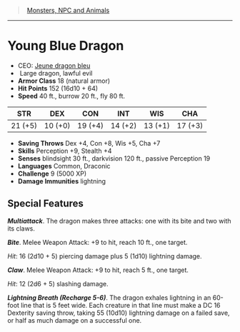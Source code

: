 ﻿---
!MonsterItem
Family: MonsterVO
Type: dragon
Size: Large
Alignment: lawful evil
ArmorClass: 18 (natural armor)
HitPoints: 152 (16d10 + 64)
Speed: 40 ft., burrow 20 ft., fly 80 ft.
Strength: 21 (+5)
Dexterity: 10 (+0)
Constitution: 19 (+4)
Intelligence: 14 (+2)
Wisdom: 13 (+1)
Charisma: 17 (+3)
SavingThrows: Dex +4, Con +8, Wis +5, Cha +7
Skills: Perception +9, Stealth +4
DamageImmunities: lightning
Senses: blindsight 30 ft., darkvision 120 ft., passive Perception 19
Languages: Common, Draconic
Challenge: 9 (5000 XP)
Id: monsters_vo.md#young-blue-dragon
ParentLink: monsters_vo.md#monsters-npc-and-animals
Name: Young Blue Dragon
ParentName: Monsters, NPC and Animals
NameLevel: 1
AltName: '[Jeune dragon bleu](hd_monsters_jeune_dragon_bleu.md)'
Attributes:
  Name: Young Blue Dragon
  Markdown: >+
    # <!--Name-->Young Blue Dragon<!--/Name-->


    - CEO: <!--AltName-->[Jeune dragon bleu](hd_monsters_jeune_dragon_bleu.md)<!--/AltName-->

    -  <!--Size-->Large<!--/Size--> <!--Type-->dragon<!--/Type-->, <!--Alignment-->lawful evil<!--/Alignment-->

    - **Armor Class** <!--ArmorClass-->18 (natural armor)<!--/ArmorClass-->

    - **Hit Points** <!--HitPoints-->152 (16d10 + 64)<!--/HitPoints-->

    - **Speed** <!--Speed-->40 ft., burrow 20 ft., fly 80 ft.<!--/Speed-->


    |STR|DEX|CON|INT|WIS|CHA|

    |---|---|---|---|---|---|

    |<!--Strength-->21 (+5)<!--/Strength-->|<!--Dexterity-->10 (+0)<!--/Dexterity-->|<!--Constitution-->19 (+4)<!--/Constitution-->|<!--Intelligence-->14 (+2)<!--/Intelligence-->|<!--Wisdom-->13 (+1)<!--/Wisdom-->|<!--Charisma-->17 (+3)<!--/Charisma-->|


    - **Saving Throws** <!--SavingThrows-->Dex +4, Con +8, Wis +5, Cha +7<!--/SavingThrows-->

    - **Skills** <!--Skills-->Perception +9, Stealth +4<!--/Skills-->

    - **Senses** <!--Senses-->blindsight 30 ft., darkvision 120 ft., passive Perception 19<!--/Senses-->

    - **Languages** <!--Languages-->Common, Draconic<!--/Languages-->

    - **Challenge** <!--Challenge-->9 (5000 XP)<!--/Challenge-->

    - **Damage Immunities** <!--DamageImmunities-->lightning<!--/DamageImmunities-->


    ## Special Features


    **_Multiattack_**. The dragon makes three attacks: one with its bite and two with its claws.


    **_Bite_**. Melee Weapon Attack: +9 to hit, reach 10 ft., one target.


    _Hit_: 16 (2d10 + 5) piercing damage plus 5 (1d10) lightning damage.


    **_Claw_**. Melee Weapon Attack: +9 to hit, reach 5 ft., one target.


    _Hit_: 12 (2d6 + 5) slashing damage.


    **_Lightning Breath (Recharge 5-6)_**. The dragon exhales lightning in an 60-foot line that is 5 feet wide. Each creature in that line must make a DC 16 Dexterity saving throw, taking 55 (10d10) lightning damage on a failed save, or half as much damage on a successful one.

  AltName: '[Jeune dragon bleu](hd_monsters_jeune_dragon_bleu.md)'
  Size: Large
  Type: dragon
  Alignment: lawful evil
  ArmorClass: 18 (natural armor)
  HitPoints: 152 (16d10 + 64)
  Speed: 40 ft., burrow 20 ft., fly 80 ft.
  Strength: 21 (+5)
  Dexterity: 10 (+0)
  Constitution: 19 (+4)
  Intelligence: 14 (+2)
  Wisdom: 13 (+1)
  Charisma: 17 (+3)
  SavingThrows: Dex +4, Con +8, Wis +5, Cha +7
  Skills: Perception +9, Stealth +4
  Senses: blindsight 30 ft., darkvision 120 ft., passive Perception 19
  Languages: Common, Draconic
  Challenge: 9 (5000 XP)
  DamageImmunities: lightning
AttributesDictionary: >+
  Name: Young Blue Dragon

  Markdown: >+

    # <!--Name-->Young Blue Dragon<!--/Name-->





    - CEO: <!--AltName-->[Jeune dragon bleu](hd_monsters_jeune_dragon_bleu.md)<!--/AltName-->



    -  <!--Size-->Large<!--/Size--> <!--Type-->dragon<!--/Type-->, <!--Alignment-->lawful evil<!--/Alignment-->



    - **Armor Class** <!--ArmorClass-->18 (natural armor)<!--/ArmorClass-->



    - **Hit Points** <!--HitPoints-->152 (16d10 + 64)<!--/HitPoints-->



    - **Speed** <!--Speed-->40 ft., burrow 20 ft., fly 80 ft.<!--/Speed-->





    |STR|DEX|CON|INT|WIS|CHA|



    |---|---|---|---|---|---|



    |<!--Strength-->21 (+5)<!--/Strength-->|<!--Dexterity-->10 (+0)<!--/Dexterity-->|<!--Constitution-->19 (+4)<!--/Constitution-->|<!--Intelligence-->14 (+2)<!--/Intelligence-->|<!--Wisdom-->13 (+1)<!--/Wisdom-->|<!--Charisma-->17 (+3)<!--/Charisma-->|





    - **Saving Throws** <!--SavingThrows-->Dex +4, Con +8, Wis +5, Cha +7<!--/SavingThrows-->



    - **Skills** <!--Skills-->Perception +9, Stealth +4<!--/Skills-->



    - **Senses** <!--Senses-->blindsight 30 ft., darkvision 120 ft., passive Perception 19<!--/Senses-->



    - **Languages** <!--Languages-->Common, Draconic<!--/Languages-->



    - **Challenge** <!--Challenge-->9 (5000 XP)<!--/Challenge-->



    - **Damage Immunities** <!--DamageImmunities-->lightning<!--/DamageImmunities-->





    ## Special Features





    **_Multiattack_**. The dragon makes three attacks: one with its bite and two with its claws.





    **_Bite_**. Melee Weapon Attack: +9 to hit, reach 10 ft., one target.





    _Hit_: 16 (2d10 + 5) piercing damage plus 5 (1d10) lightning damage.





    **_Claw_**. Melee Weapon Attack: +9 to hit, reach 5 ft., one target.





    _Hit_: 12 (2d6 + 5) slashing damage.





    **_Lightning Breath (Recharge 5-6)_**. The dragon exhales lightning in an 60-foot line that is 5 feet wide. Each creature in that line must make a DC 16 Dexterity saving throw, taking 55 (10d10) lightning damage on a failed save, or half as much damage on a successful one.



  AltName: '[Jeune dragon bleu](hd_monsters_jeune_dragon_bleu.md)'

  Size: Large

  Type: dragon

  Alignment: lawful evil

  ArmorClass: 18 (natural armor)

  HitPoints: 152 (16d10 + 64)

  Speed: 40 ft., burrow 20 ft., fly 80 ft.

  Strength: 21 (+5)

  Dexterity: 10 (+0)

  Constitution: 19 (+4)

  Intelligence: 14 (+2)

  Wisdom: 13 (+1)

  Charisma: 17 (+3)

  SavingThrows: Dex +4, Con +8, Wis +5, Cha +7

  Skills: Perception +9, Stealth +4

  Senses: blindsight 30 ft., darkvision 120 ft., passive Perception 19

  Languages: Common, Draconic

  Challenge: 9 (5000 XP)

  DamageImmunities: lightning

---
> [Monsters, NPC and Animals](srd_monsters.md)

---

# Young Blue Dragon

- CEO: [Jeune dragon bleu](hd_monsters_jeune_dragon_bleu.md)
-  Large dragon, lawful evil
- **Armor Class** 18 (natural armor)
- **Hit Points** 152 (16d10 + 64)
- **Speed** 40 ft., burrow 20 ft., fly 80 ft.

|STR|DEX|CON|INT|WIS|CHA|
|---|---|---|---|---|---|
|21 (+5)|10 (+0)|19 (+4)|14 (+2)|13 (+1)|17 (+3)|

- **Saving Throws** Dex +4, Con +8, Wis +5, Cha +7
- **Skills** Perception +9, Stealth +4
- **Senses** blindsight 30 ft., darkvision 120 ft., passive Perception 19
- **Languages** Common, Draconic
- **Challenge** 9 (5000 XP)
- **Damage Immunities** lightning

## Special Features

**_Multiattack_**. The dragon makes three attacks: one with its bite and two with its claws.

**_Bite_**. Melee Weapon Attack: +9 to hit, reach 10 ft., one target.

_Hit_: 16 (2d10 + 5) piercing damage plus 5 (1d10) lightning damage.

**_Claw_**. Melee Weapon Attack: +9 to hit, reach 5 ft., one target.

_Hit_: 12 (2d6 + 5) slashing damage.

**_Lightning Breath (Recharge 5-6)_**. The dragon exhales lightning in an 60-foot line that is 5 feet wide. Each creature in that line must make a DC 16 Dexterity saving throw, taking 55 (10d10) lightning damage on a failed save, or half as much damage on a successful one.

